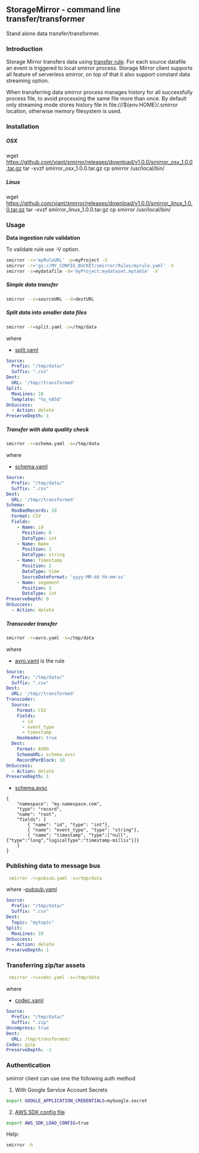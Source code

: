 ## StorageMirror - command line transfer/transformer

Stand alone data transfer/transformer.

### Introduction

Storage Mirror transfers data using  [transfer rule](../../smirror/README.md#rule).
For each source datafile an event is triggered to local smirror process.
Storage Mirror client supports all feature of serverless smirror, on top of that it also support constant data streaming option.

When transferring data smirror process manages history for all successfully process file, to avoid processing the same file more than once.
By default only streaming mode stores history file in file:///${env.HOME}/.smirror location, otherwise memory filesystem is used.

### Installation

##### OSX

wget https://github.com/viant/smirror/releases/download/v1.0.0/smirror_osx_1.0.0.tar.gz
tar -xvzf smirror_osx_1.0.0.tar.gz
cp smirror /usr/local/bin/

##### Linux

wget https://github.com/viant/smirror/releases/download/v1.0.0/smirror_linux_1.0.0.tar.gz
tar -xvzf smirror_linux_1.0.0.tar.gz
cp smirror /usr/local/bin/


### Usage  


**Data ingestion rule validation**

To validate rule use -V option.

```bash
smirror -r='myRuleURL' -p=myProject -V
smirror -r='gs://MY_CONFIG_BUCKET/smirror/Rules/myrule.yaml' -V
smirror -s=mydatafile -d='myProject:mydataset.mytable' -V
```

##### Simple data transfer

```bash
smirror --s=sourceURL --d=destURL
```

##### Split data into smaller data files 

```bash
smirror -r=split.yaml -s=/tmp/data  
```

where 
- [split.yaml](usage/split.yaml)
```yaml
Source:
  Prefix: "/tmp/data/"
  Suffix: ".csv"
Dest:
  URL: '/tmp//transformed'
Split:
  MaxLines: 10
  Template: "%s_%05d"
OnSuccess:
  - Action: delete
PreserveDepth: 1
```

##### Transfer with data quality check

```bash
smirror -r=schema.yaml -s=/tmp/data  
```

where 
- [schema.yaml](usage/schema.yaml)
```yaml
Source:
  Prefix: "/tmp/data/"
  Suffix: ".csv"
Dest:
  URL: '/tmp//transformed'
Schema:
  MaxBadRecords: 10
  Format: CSV
  Fields:
    - Name: id
      Position: 0
      DataType: int
    - Name: Name
      Position: 1
      DataType: string
    - Name: Timestamp
      Position: 2
      DataType: time
      SourceDateFormat: 'yyyy-MM-dd hh:mm:ss'
    - Name: segement
      Position: 3
      DataType: int
PreserveDepth: 0
OnSuccess:
  - Action: delete
```


##### Transcoder transfer

```bash
smirror -r=avro.yaml -s=/tmp/data  
```

where

- [avro.yaml](usage/avro.yaml) is the rule
```yaml
Source:
  Prefix: "/tmp/data/"
  Suffix: ".csv"
Dest:
  URL: '/tmp//transformed'
Transcoder:
  Source:
    Format: CSV
    Fields:
      - id
      - event_type
      - timestamp
    HasHeader: true
  Dest:
    Format: AVRO
    SchemaURL: schema.avsc
    RecordPerBlock: 10
OnSuccess:
  - Action: delete
PreserveDepth: 1
```
- [schema.avsc](schema.avsc)
```avroidl
{
    "namespace": "my.namespace.com",
    "type":	"record",
    "name": "root",
    "fields": [
        { "name": "id", "type": "int"},
        { "name": "event_type", "type": "string"},
        { "name": "timestamp", "type":["null",{"type":"long","logicalType":"timestamp-millis"}]}
    ]
}
```


### Publishing data to message bus

```yaml
 smirror -r=pubsub.yaml -s=/tmp/data 
```

where
-[pubsub.yaml](usage/pubsub.yaml)
```yaml
Source:
  Prefix: "/tmp/data/"
  Suffix: ".csv"
Dest:
  Topic: "mytopic"
Split:
  MaxLines: 10
OnSuccess:
  - Action: delete
PreserveDepth: 1
```

### Transferring zip/tar assets

```yaml
 smirror -r=codec.yaml -s=/tmp/data 
```
where

- [codec.yaml](usage/codec.yaml)
```yaml
Source:
  Prefix: "/tmp/data/"
  Suffix: ".zip"
Uncompress: true
Dest:
  URL: /tmp/transformed/
Codec: gzip
PreserveDepth: -1
```

### Authentication

smirror client can use one the following auth method

1. With Google Service Account Secrets

```bash
export GOOGLE_APPLICATION_CREDENTIALS=myGoogle.secret
```

2. [AWS SDK config file](https://docs.aws.amazon.com/sdk-for-go/api/aws/session/)  

```bash
export AWS_SDK_LOAD_CONFIG=true
```




Help: 

```bash
smirror -h
```


